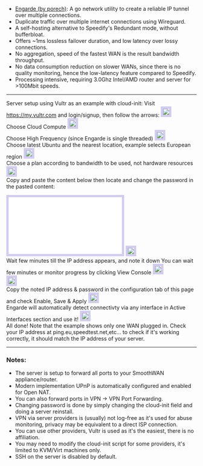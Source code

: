 - [Engarde (by porech)](https://github.com/porech/engarde): A go network utility to create a reliable IP tunnel over multiple connections.
- Duplicate traffic over multiple internet connections using Wireguard.
- A self-hosting alternative to Speedify's Redundant mode, without bufferbloat.
- Offers ~1ms lossless failover duration, and low latency over lossy connections.
- No aggregation, speed of the fastest WAN is the result bandwidth throughput.
- No data consumption reduction on slower WANs, since there is no quality monitoring, hence the low-latency feature compared to Speedify.
- Processing intensive, requiring 3.0Ghz Intel/AMD router and server for >100Mbit speeds.

***

Server setup using Vultr as an example with cloud-init:</h4>
Visit <a href='https://my.vultr.com/'>https://my.vultr.com</a> and login/signup, then follow the arrows:
<img style="border:6px solid #d2ccf1;" src="/assets/engarde/1.webp" style="max-height:300px"/><br>
Choose Cloud Compute
<img style="border:6px solid #d2ccf1;" src="/assets/engarde/2.webp" style="max-height:300px"/><br>
Choose High Frequency (since Engarde is single threaded)
<img style="border:6px solid #d2ccf1;" src="/assets/engarde/3.webp" style="max-height:300px"/><br>
Choose latest Ubuntu and the nearest location, example selects European region
<img style="border:6px solid #d2ccf1;" src="/assets/engarde/4.webp" style="max-height:300px"/><br>
Choose a plan according to bandwidth to be used, not hardware resources
<img style="border:6px solid #d2ccf1;" src="/assets/engarde/5.webp" style="max-height:300px"/><br>
Copy and paste the content below then locate and change the password in the pasted content:
<iframe style="border:6px solid #d2ccf1;" src="/assets/engarde/user-data.txt"></iframe>
<img style="border:6px solid #d2ccf1;" src="/assets/engarde/6.webp" style="max-height:300px"/><br>
Wait few minutes till the IP address appears, and note it down  
You can wait few minutes or monitor progress by clicking View Console
<img style="border:6px solid #d2ccf1;" src="/assets/engarde/7.webp" style="max-height:300px"/><br>
<img style="border:6px solid #d2ccf1;" src="/assets/engarde/8.webp" style="max-height:300px"/><br>
Copy the noted IP address & password in the configuration tab of this page and check Enable, Save & Apply
<img style="border:6px solid #d2ccf1;" src="/assets/engarde/9.webp" style="max-height:300px"/><br>
Engarde will automatically detect connectivty via any interface in Active Interfaces section and use it!
<img style="border:6px solid #d2ccf1;" src="/assets/engarde/10.webp" style="max-height:300px"/><br>
All done! Note that the example shows only one WAN plugged in.  
Check your IP address at ping.eu,speedtest.net,etc... to check if it's working correctly, it should match the IP address of your server.
<hr>
<h3>Notes:</h3>

- The server is setup to forward all ports to your SmoothWAN appliance/router.<br>
- Modern implementation UPnP is automatically configured and enabled for Open NAT.<br>
- You can also forward ports in VPN -> VPN Port Forwarding.<br>
- Changing password is done by simply changing the cloud-init field and doing a server reinstall.<br>
- VPN via server providers is (usually) not log-free as it's used for abuse monitoring, privacy may be equivalent to a direct ISP connection.<br>
- You can use other providers, Vultr is used as it's the easiest, there is no affiliation.<br>
- You may need to modify the cloud-init script for some providers, it's limited to KVM/Virt machines only.<br>
- SSH on the server is disabled by default.<br>